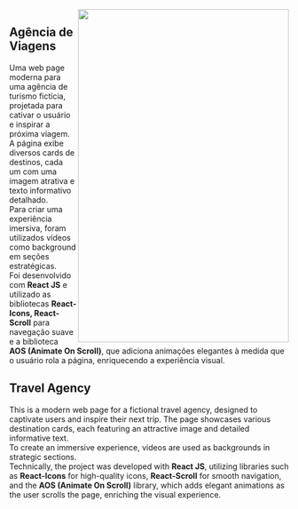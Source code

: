 <img align="right" height="600" width="380" src="https://github.com/user-attachments/assets/7672c145-fe9a-4fd7-abb7-a1d03a334065">

## Agência de Viagens

Uma web page moderna para uma agência de turismo fictícia, projetada para cativar o usuário e inspirar a próxima viagem. A página exibe diversos cards de destinos, cada um com uma imagem atrativa e texto informativo detalhado.<br>
Para criar uma experiência imersiva, foram utilizados vídeos como background em seções estratégicas.<br>
Foi desenvolvido com **React JS** e utilizado as bibliotecas **React-Icons, React-Scroll** para navegação suave e a biblioteca **AOS (Animate On Scroll)**, que adiciona animações elegantes à medida que o usuário rola a página, enriquecendo a experiência visual.

## Travel Agency
This is a modern web page for a fictional travel agency, designed to captivate users and inspire their next trip. The page showcases various destination cards, each featuring an attractive image and detailed informative text.<br>
To create an immersive experience, videos are used as backgrounds in strategic sections.<br>
Technically, the project was developed with **React JS**, utilizing libraries such as **React-Icons** for high-quality icons, **React-Scroll** for smooth navigation, and the **AOS (Animate On Scroll)** library, which adds elegant animations as the user scrolls the page, enriching the visual experience.

